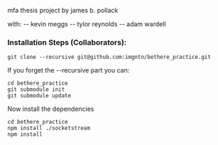 mfa thesis project by james b. pollack

with: -- kevin meggs -- tylor reynolds -- adam wardell

### Installation Steps (Collaborators):

    git clone --recursive git@github.com:imgntn/bethere_practice.git


If you forget the --recursive part you can:

    cd bethere_practice
    git submodule init
    git submodule update

Now install the dependencies


    cd bethere_practice
    npm install ./socketstream
    npm install


